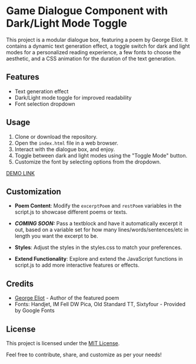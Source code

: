 # Game Dialogue Component with Dark/Light Mode Toggle

This project is a modular dialogue box, featuring a poem by George Eliot. It contains a dynamic text generation effect, a toggle switch for dark and light modes for a personalized reading experience, a few fonts to choose the aesthetic, and a CSS animation for the duration of the text generation.

## Features

- Text generation effect
- Dark/Light mode toggle for improved readability
- Font selection dropdown

## Usage

1. Clone or download the repository.
2. Open the `index.html` file in a web browser.
3. Interact with the dialogue box, and enjoy.
4. Toggle between dark and light modes using the "Toggle <TIME> Mode" button.
5. Customize the font by selecting options from the dropdown.

[DEMO LINK](https://library.mcnac.xyz/components/angel/)

## Customization

- **Poem Content**: Modify the `excerptPoem` and `restPoem` variables in the script.js to showcase different poems or texts.

- ***COMING SOON:*** Pass a textblock and have it automatically excerpt it out, based on a variable set for how many lines/words/sentences/etc in length you want the excerpt to be. 

- **Styles**: Adjust the styles in the styles.css to match your preferences. 

- **Extend Functionality**: Explore and extend the JavaScript functions in script.js to add more interactive features or effects.

## Credits

- [George Eliot](https://en.wikipedia.org/wiki/George_Eliot) - Author of the featured poem
- Fonts: Handjet, IM Fell DW Pica, Old Standard TT, Sixtyfour - Provided by Google Fonts

## License

This project is licensed under the [MIT License](LICENSE).

Feel free to contribute, share, and customize as per your needs!
